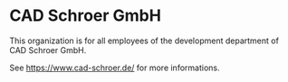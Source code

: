 # CAD Schroer GmbH

This organization is for all employees of the development department of CAD Schroer GmbH.

See https://www.cad-schroer.de/ for more informations.
